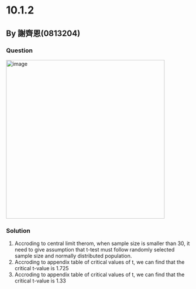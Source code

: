 # 10.1.2

## By 謝齊恩(0813204)

### Question
<img width="433" alt="image" src="https://github.com/HWTeng-Course/202402_Stat/assets/55239313/0905f026-f28a-4572-b069-578b034ee596">

### Solution
1. Accroding to central limit therom, when sample size is smaller than 30, it need to give assumption that t-test must follow randomly selected sample size and normally distributed population.
2. Accroding to appendix table of critical values of t, we can find that the critical t-value is 1.725
3. Accroding to appendix table of critical values of t, we can find that the critical t-value is 1.33
   
